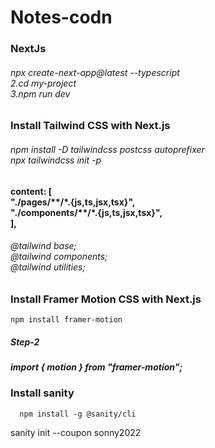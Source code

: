 # Notes-codn


<h3>NextJs </h3>
<h6>npx create-next-app@latest --typescript <br>
2.cd my-project <br>
3.npm run dev</h6> 


<h3>Install Tailwind CSS with Next.js</h3>

<h6>npm install -D tailwindcss postcss autoprefixer<br>
    npx tailwindcss init -p</h6>

<h4><h4>
content: [<br>
    "./pages/**/*.{js,ts,jsx,tsx}",<br>
    "./components/**/*.{js,ts,jsx,tsx}",<br>
  ],
    
 <h6>@tailwind base;<br>
@tailwind components;<br>
@tailwind utilities; <h6>

     
<h3>Install Framer Motion CSS with Next.js</h3>
  
    npm install framer-motion 
 <h5>Step-2<h5>
    import { motion } from "framer-motion";
     
<h3> Install sanity </h3>
     
      npm install -g @sanity/cli 
sanity init --coupon sonny2022

        
   
